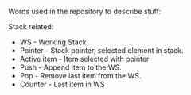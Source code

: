 Words used in the repository to describe stuff:

Stack related:

- WS - Working Stack
- Pointer - Stack pointer, selected element in stack.
- Active item - Item selected with pointer
- Push - Append item to the WS.
- Pop - Remove last item from the WS.
- Counter - Last item in WS
